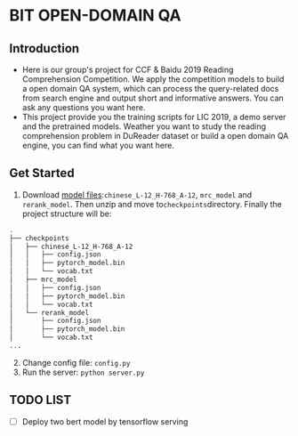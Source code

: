 # BIT OPEN-DOMAIN QA

## Introduction
* Here is our group's project for CCF & Baidu 2019 Reading Comprehension Competition. We apply the competition models to build a open domain QA system, which can process the query-related docs from search engine and output short and informative answers. You can ask any questions you want here. 
* This project provide you the training scripts for LIC 2019, a demo server and the pretrained models. Weather you want to study the reading comprehension problem in DuReader dataset or build a open domain QA engine, you can find what you want here.


## Get Started
1. Download [model files](https://drive.google.com/open?id=1EsRZjUDlXRifYOjZhfjdhQYPHyuPE5dN):`chinese_L-12_H-768_A-12`, `mrc_model` and `rerank_model`. Then unzip and move to`checkpoints`directory. Finally the project structure will be:
```bash
.
├── checkpoints
│   ├── chinese_L-12_H-768_A-12
│   │   ├── config.json
│   │   ├── pytorch_model.bin
│   │   └── vocab.txt
│   ├── mrc_model
│   │   ├── config.json
│   │   ├── pytorch_model.bin
│   │   └── vocab.txt
│   └── rerank_model
│       ├── config.json
│       ├── pytorch_model.bin
│       └── vocab.txt
...
```
2. Change config file: `config.py`
3. Run the server: `python server.py`

## TODO LIST
- [ ] Deploy two bert model by tensorflow serving
